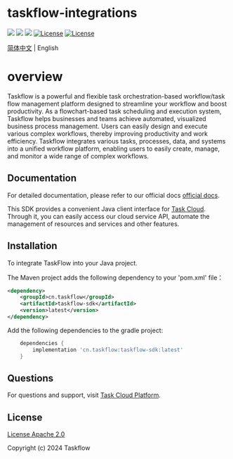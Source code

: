 taskflow-integrations
============
<div align="left">
  <a href="javascript:void(0);"><img src="https://img.shields.io/badge/build-passing-brightgreen" /></a>
  <a href="javascript:void(0);" target="_blank"><img src="https://img.shields.io/badge/docs-latest-brightgreen" /></a>
  <a href="https://javadoc.io/doc/cn.taskflow/taskflow-sdk/latest/index.html" target="_blank"><img src="https://javadoc.io/badge/cn.taskflow/taskflow-sdk/0.1.7-beta.svg" /></a>
  <a href="https://www.apache.org/licenses/LICENSE-2.0"><img src="https://img.shields.io/badge/License-Apache%202.0-blue.svg" alt="License"></a>
  <a href="https://central.sonatype.com/artifact/cn.taskflow/taskflow-sdk?smo=true"><img src="https://img.shields.io/maven-metadata/v.svg?label=Maven%20Central&metadataUrl=https%3A%2F%2Frepo1.maven.org%2Fmaven2%2Fcn%2Ftaskflow%2Ftaskflow-sdk%2Fmaven-metadata.xml" alt="License"></a>
</div>

[简体中文](./README) | English 

# overview

Taskflow is a powerful and flexible task orchestration-based workflow/task flow management platform designed to streamline your workflow and boost productivity. As a flowchart-based task scheduling and execution system, Taskflow helps businesses and teams achieve automated, visualized business process management. Users can easily design and execute various complex workflows, thereby improving productivity and work efficiency. Taskflow integrates various tasks, processes, data, and systems into a unified workflow platform, enabling users to easily create, manage, and monitor a wide range of complex workflows.

## Documentation

For detailed documentation, please refer to our official docs [official docs](http://www.taskflow.cn).

This SDK provides a convenient Java client interface for [Task Cloud](http://www.taskflow.cn/). Through it, you can easily access our cloud service API, automate the management of resources and services and other features.

## Installation

To integrate TaskFlow into your Java project.

The Maven project adds the following dependency to your 'pom.xml' file：

```xml
<dependency>
    <groupId>cn.taskflow</groupId>
    <artifactId>taskflow-sdk</artifactId>
    <version>latest</version>
</dependency>
```

Add the following dependencies to the gradle project:
```groovy
    dependencies {
        implementation 'cn.taskflow:taskflow-sdk:latest'
    }
```

## Questions
For questions and support, visit [Task Cloud Platform](http://www.taskflow.cn/).

## License

[License Apache 2.0](https://www.apache.org/licenses/LICENSE-2.0)

Copyright (c) 2024 Taskflow